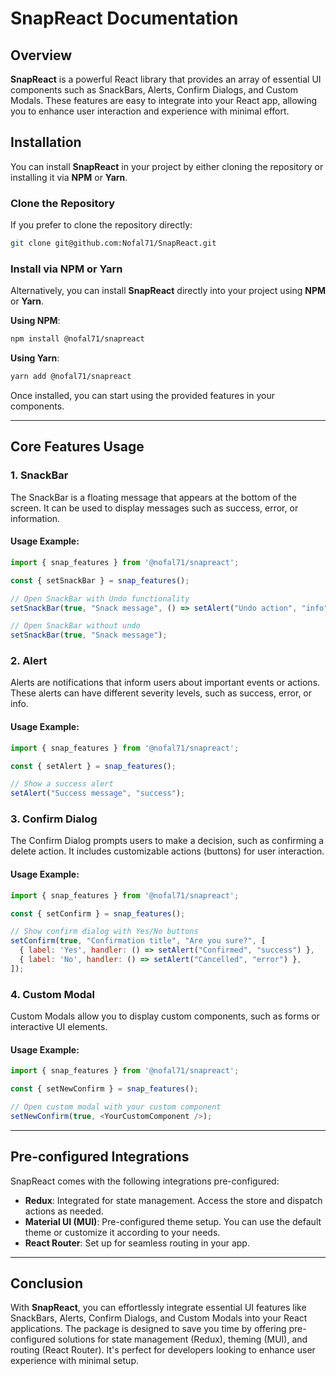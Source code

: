 # **SnapReact Documentation**

## **Overview**

**SnapReact** is a powerful React library that provides an array of essential UI components such as SnackBars, Alerts, Confirm Dialogs, and Custom Modals. These features are easy to integrate into your React app, allowing you to enhance user interaction and experience with minimal effort.

## **Installation**

You can install **SnapReact** in your project by either cloning the repository or installing it via **NPM** or **Yarn**.

### **Clone the Repository**

If you prefer to clone the repository directly:

```bash
git clone git@github.com:Nofal71/SnapReact.git
```

### **Install via NPM or Yarn**

Alternatively, you can install **SnapReact** directly into your project using **NPM** or **Yarn**.

**Using NPM**:

```bash
npm install @nofal71/snapreact
```

**Using Yarn**:

```bash
yarn add @nofal71/snapreact
```

Once installed, you can start using the provided features in your components.

---

## **Core Features Usage**

### **1. SnackBar**

The SnackBar is a floating message that appears at the bottom of the screen. It can be used to display messages such as success, error, or information.

#### **Usage Example**:

```js
import { snap_features } from '@nofal71/snapreact';

const { setSnackBar } = snap_features();

// Open SnackBar with Undo functionality
setSnackBar(true, "Snack message", () => setAlert("Undo action", "info"));

// Open SnackBar without undo
setSnackBar(true, "Snack message");
```

### **2. Alert**

Alerts are notifications that inform users about important events or actions. These alerts can have different severity levels, such as success, error, or info.

#### **Usage Example**:

```js
import { snap_features } from '@nofal71/snapreact';

const { setAlert } = snap_features();

// Show a success alert
setAlert("Success message", "success");
```

### **3. Confirm Dialog**

The Confirm Dialog prompts users to make a decision, such as confirming a delete action. It includes customizable actions (buttons) for user interaction.

#### **Usage Example**:

```js
import { snap_features } from '@nofal71/snapreact';

const { setConfirm } = snap_features();

// Show confirm dialog with Yes/No buttons
setConfirm(true, "Confirmation title", "Are you sure?", [
  { label: 'Yes', handler: () => setAlert("Confirmed", "success") },
  { label: 'No', handler: () => setAlert("Cancelled", "error") },
]);
```

### **4. Custom Modal**

Custom Modals allow you to display custom components, such as forms or interactive UI elements.

#### **Usage Example**:

```js
import { snap_features } from '@nofal71/snapreact';

const { setNewConfirm } = snap_features();

// Open custom modal with your custom component
setNewConfirm(true, <YourCustomComponent />);
```

---

## **Pre-configured Integrations**

SnapReact comes with the following integrations pre-configured:

- **Redux**: Integrated for state management. Access the store and dispatch actions as needed.
- **Material UI (MUI)**: Pre-configured theme setup. You can use the default theme or customize it according to your needs.
- **React Router**: Set up for seamless routing in your app.

---

## **Conclusion**

With **SnapReact**, you can effortlessly integrate essential UI features like SnackBars, Alerts, Confirm Dialogs, and Custom Modals into your React applications. The package is designed to save you time by offering pre-configured solutions for state management (Redux), theming (MUI), and routing (React Router). It's perfect for developers looking to enhance user experience with minimal setup.
